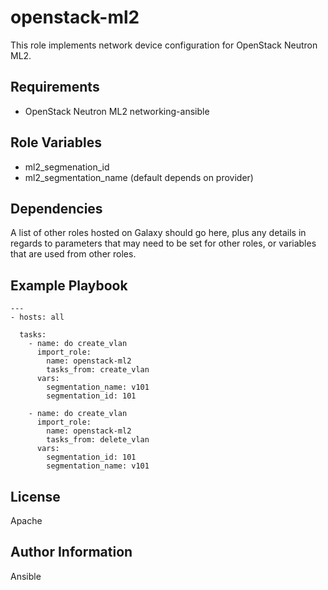 openstack-ml2
=============
This role implements network device configuration for OpenStack Neutron ML2.

Requirements
------------
* OpenStack Neutron ML2 networking-ansible

Role Variables
--------------

* ml2_segmenation_id
* ml2_segmentation_name (default depends on provider)

Dependencies
------------

A list of other roles hosted on Galaxy should go here, plus any details in
regards to parameters that may need to be set for other roles, or variables
that are used from other roles.

Example Playbook
----------------

```
---
- hosts: all

  tasks:
    - name: do create_vlan
      import_role:
        name: openstack-ml2
        tasks_from: create_vlan
      vars:
        segmentation_name: v101
        segmentation_id: 101

    - name: do create_vlan
      import_role:
        name: openstack-ml2
        tasks_from: delete_vlan
      vars:
        segmentation_id: 101
        segmentation_name: v101
```


License
-------
Apache

Author Information
------------------
Ansible
